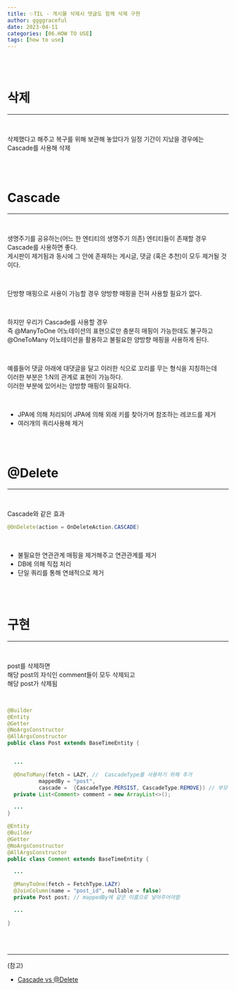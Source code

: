 ```yaml
---
title: ✨TIL - 게시물 삭제시 댓글도 함께 삭제 구현
author: ggggraceful
date: 2023-04-11
categories: [06.HOW TO USE]
tags: [how to use]
---
```


<br/>
<br/>

# 삭제

---

<br/>

삭제했다고 해주고 복구를 위해 보관해 놓았다가
일정 기간이 지났을 경우에는 Cascade를 사용해 삭제

<br/>
<br/>

# Cascade

---

<br/>

생명주기를 공유하는(어느 한 엔티티의 생명주기 의존) 엔티티들이 존재할 경우 Cascade를 사용하면 좋다.  
게시판이 제거됨과 동시에 그 안에 존재하는 게시글, 댓글 (혹은 추천)이 모두 제거될 것이다.

<br/>

단방향 매핑으로 사용이 가능할 경우 양방향 매핑을 전혀 사용할 필요가 없다.

<br/>

하지만 우리가 Cascade를 사용할 경우  
즉 @ManyToOne 어노테이션의 표현으로만 충분히 매핑이 가능한데도 불구하고  
@OneToMany 어노테이션을 활용하고 불필요한 양방향 매핑을 사용하게 된다.  

<br/>

예를들어 댓글 아래에 대댓글을 달고 이러한 식으로 꼬리를 무는 형식을 지칭하는데  
이러한 부분은 1:N의 관계로 표현이 가능하다.  
이러한 부분에 있어서는 양방향 매핑이 필요하다.  

<br/>

- JPA에 의해 처리되어 JPA에 의해 외래 키를 찾아가며 참조하는 레코드를 제거
- 여러개의 쿼리사용해 제거

<br/>
<br/>

# @Delete

---

<br/>

Cascade와 같은 효과
```java
@OnDelete(action = OnDeleteAction.CASCADE)
```

<br/>

- 불필요한 연관관계 매핑을 제거해주고 연관관계를 제거
- DB에 의해 직접 처리
- 단일 쿼리를 통해 연쇄적으로 제거

<br/>
<br/>

# 구현

---

<br/>

post를 삭제하면  
해당 post의 자식인 comment들이 모두 삭제되고  
해당 post가 삭제됨

<br/>

```java
@Builder
@Entity
@Getter
@NoArgsConstructor
@AllArgsConstructor
public class Post extends BaseTimeEntity {


  ...

  @OneToMany(fetch = LAZY, //  CascadeType를 사용하기 위해 추가
          mappedBy = "post",
          cascade =  {CascadeType.PERSIST, CascadeType.REMOVE}) // 부모 엔티티를 삭제하면 자식 엔티티 삭제
  private List<Comment> comment = new ArrayList<>();

  ...
}
```

```java
@Entity
@Builder
@Getter
@NoArgsConstructor
@AllArgsConstructor
public class Comment extends BaseTimeEntity {

  ...

  @ManyToOne(fetch = FetchType.LAZY)
  @JoinColumn(name = "post_id", nullable = false)
  private Post post; // mappedBy에 같은 이름으로 넣어주어야함

  ...
  
}
```


<br/>
<br/>

---

(참고)

- [Cascade vs @Delete](https://gilssang97.tistory.com/71)

